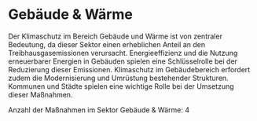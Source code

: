 # Gebäude & Wärme

Der Klimaschutz im Bereich Gebäude und Wärme ist von zentraler Bedeutung, da dieser Sektor einen erheblichen Anteil an den Treibhausgasemissionen verursacht. Energieeffizienz und die Nutzung erneuerbarer Energien in Gebäuden spielen eine Schlüsselrolle bei der Reduzierung dieser Emissionen. Klimaschutz im Gebäudebereich erfordert zudem die Modernisierung und Umrüstung bestehender Strukturen. Kommunen und Städte spielen eine wichtige Rolle bei der Umsetzung dieser Maßnahmen.

Anzahl der Maßnahmen im Sektor Gebäude & Wärme: 4
